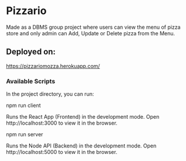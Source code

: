 # Pizzario

Made as a DBMS group project where users can view the menu of pizza store and only admin can Add, Update or Delete pizza from the Menu.

## Deployed on:

https://pizzariomozza.herokuapp.com/

### Available Scripts

In the project directory, you can run:

npm run client

Runs the React App (Frontend) in the development mode.
Open http://localhost:3000 to view it in the browser.

npm run server

Runs the Node API (Backend) in the development mode.
Open http://localhost:5000 to view it in the browser.
